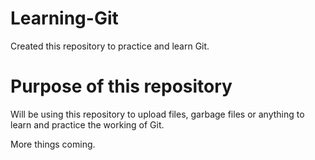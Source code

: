 # Learning-Git
Created this repository to practice and learn Git.

# Purpose of this repository
Will be using this repository to upload files, garbage files or anything to learn and practice the working of Git.

More things coming.
